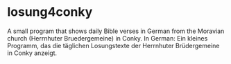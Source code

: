# losung4conky
A small program that shows daily Bible verses in German from the Moravian church (Herrnhuter Bruedergemeine) in Conky. In German: Ein kleines Programm, das die täglichen Losungstexte der Herrnhuter Brüdergemeine in Conky anzeigt. 
